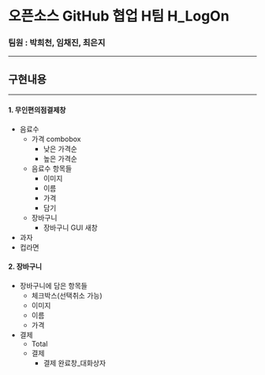 # 오픈소스 GitHub 협업 H팀 H_LogOn

### 팀원 : 박희천, 임채진, 최은지
-------------------------------



## 구현내용
----------
#### 1. 무인편의점결제창
  
  * 음료수
    * 가격 combobox
      * 낮은 가격순
      * 높은 가격순
    * 음료수 항목들
      * 이미지
      * 이름
      * 가격
      * 담기
    * 장바구니
      * 장바구니 GUI 새창 
  * 과자
  * 컵라면
  
#### 2. 장바구니

  * 장바구니에 담은 항목들
    * 체크박스(선택취소 가능)
    * 이미지
    * 이름
    * 가격
  * 결제
    * Total
    * 결제
      * 결제 완료창_대화상자
